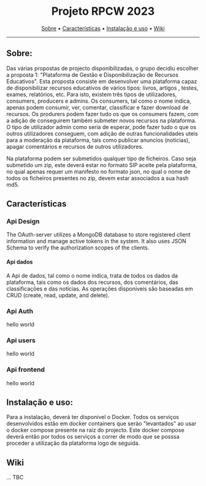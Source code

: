 <h1 align="center">Projeto RPCW 2023</h1>
      
<p align="center">
  <a href="#sobre">Sobre</a> •
  <a href="#características">Características</a> •
  <a href="#instalação-e-uso">Instalação e uso</a> •
  <a href="#wiki">Wiki</a> 
</p>

---

## Sobre:

Das várias propostas de projecto disponibilizadas, o grupo decidiu escolher a proposta 1: "Plataforma de Gestão e Disponibilização de Recursos Educativos". Esta proposta consiste em desenvolver uma plataforma capaz de disponibilizar recursos educativos de vários tipos: livros, artigos , testes, exames, relatórios, etc. 
Para isto, existem três tipos de utilizadores, consumers, producers e admins. Os consumers, tal como o nome indica, apenas podem consumir, ver, comentar, classificar e fazer download de recursos. Os produrers podem fazer tudo os que os consumers fazem, com a adição de conseguirem também submeter novos recursos na plataforma. O tipo de utilizador admin como seria de esperar, pode fazer tudo o que os outros utilizadores conseguem, com adição de outras funcionalidades uteis para a moderação da plataforma, tais como publicar anuncios (noticias), apagar comentários e recursos de outros utilizadores. 

Na plataforma podem ser submetidos qualquer tipo de ficheiros. Caso seja submetido um zip, este deverá estar no formato SIP aceite pela plataforma, no qual apenas requer um manifesto no formato json, no qual o nome de todos os ficheiros presentes no zip, devem estar associados a sua hash md5.

## Características

### Api Design

The OAuth-server utilizes a MongoDB database to store registered client information and manage active tokens in the system. It also uses JSON Schema to verify the authorization scopes of the clients.

#### Api dados
A Api de dados, tal como o nome indica, trata de todos os dados da plataforma, tais como os dados dos recursos, dos comentários, das classificações e das noticias. As operações disponiveis são baseadas em CRUD (create, read, update, and delete).

### Api Auth 

hello world

### Api users 

hello world

### Api frontend

hello world


## Instalação e uso:

Para a instalação, deverá ter disponivel o Docker. Todos os serviços desenvolvidos estão em docker containers que serão "levantados" ao usar o docker compose presente na raiz do projecto. Este docker compose deverá então por todos os serviços a correr de modo que se posssa proceder a utilização da plataforma logo de seguida.

## Wiki

... TBC
